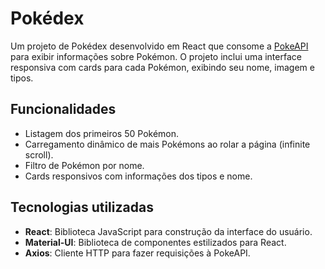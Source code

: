 # Pokédex
Um projeto de Pokédex desenvolvido em React que consome a [PokeAPI](https://pokeapi.co/) para exibir informações sobre Pokémon. O projeto inclui uma interface responsiva com cards para cada Pokémon, exibindo seu nome, imagem e tipos.

## Funcionalidades

- Listagem dos primeiros 50 Pokémon.
- Carregamento dinâmico de mais Pokémons ao rolar a página (infinite scroll).
- Filtro de Pokémon por nome.
- Cards responsivos com informações dos tipos e nome.

## Tecnologias utilizadas

- **React**: Biblioteca JavaScript para construção da interface do usuário.
- **Material-UI**: Biblioteca de componentes estilizados para React.
- **Axios**: Cliente HTTP para fazer requisições à PokeAPI.
